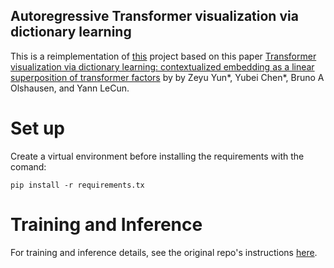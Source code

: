 ## Autoregressive Transformer visualization via dictionary learning 

This is a reimplementation of [this](https://github.com/zeyuyun1/TransformerVis/blob/main/readme.md) project based on this paper [Transformer visualization via dictionary learning: contextualized embedding as a linear superposition of transformer factors](https://arxiv.org/pdf/2103.15949.pdf) by by Zeyu Yun*, Yubei Chen*, Bruno A Olshausen, and Yann LeCun.

 # Set up

Create a virtual environment before installing the requirements with the comand:

```
pip install -r requirements.tx
```

 # Training and Inference
 
 For training and inference details, see the original repo's instructions [here](https://github.com/zeyuyun1/TransformerVis/blob/main/readme.md).